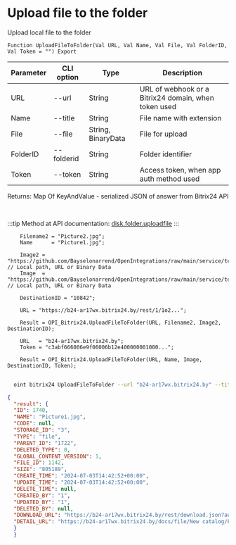 ﻿---
sidebar_position: 2
---

# Upload file to the folder
 Upload local file to the folder



`Function UploadFileToFolder(Val URL, Val Name, Val File, Val FolderID, Val Token = "") Export`

  | Parameter | CLI option | Type | Description |
  |-|-|-|-|
  | URL | --url | String | URL of webhook or a Bitrix24 domain, when token used |
  | Name | --title | String | File name with extension |
  | File | --file | String, BinaryData | File for upload |
  | FolderID | --folderid | String | Folder identifier |
  | Token | --token | String | Access token, when app auth method used |

  
  Returns:  Map Of KeyAndValue - serialized JSON of answer from Bitrix24 API

<br/>

:::tip
Method at API documentation: [disk.folder.uploadfile](https://dev.1c-bitrix.ru/rest_help/disk/folder/disk_folder_uploadfile.php)
:::
<br/>


```bsl title="Code example"
    Filename2 = "Picture2.jpg";
    Name      = "Picture1.jpg";

    Image2 = "https://github.com/Bayselonarrend/OpenIntegrations/raw/main/service/test_data/picture.jpg"; // Local path, URL or Binary Data
    Image  = "https://github.com/Bayselonarrend/OpenIntegrations/raw/main/service/test_data/picture2.jpg"; // Local path, URL or Binary Data

    DestinationID = "10842";

    URL = "https://b24-ar17wx.bitrix24.by/rest/1/1o2...";

    Result = OPI_Bitrix24.UploadFileToFolder(URL, Filename2, Image2, DestinationID);

    URL   = "b24-ar17wx.bitrix24.by";
    Token = "c3abf666006e9f06006b12e400000001000...";

    Result = OPI_Bitrix24.UploadFileToFolder(URL, Name, Image, DestinationID, Token);
```



```sh title="CLI command example"
    
  oint bitrix24 UploadFileToFolder --url "b24-ar17wx.bitrix24.by" --title "Picture1.jpg" --file %file% --folderid %folderid% --token "fe3fa966006e9f06006b12e400000001000..."

```

```json title="Result"
{
  "result": {
  "ID": 1740,
  "NAME": "Picture1.jpg",
  "CODE": null,
  "STORAGE_ID": "3",
  "TYPE": "file",
  "PARENT_ID": "1722",
  "DELETED_TYPE": 0,
  "GLOBAL_CONTENT_VERSION": 1,
  "FILE_ID": 1142,
  "SIZE": "805189",
  "CREATE_TIME": "2024-07-03T14:42:52+00:00",
  "UPDATE_TIME": "2024-07-03T14:42:52+00:00",
  "DELETE_TIME": null,
  "CREATED_BY": "1",
  "UPDATED_BY": "1",
  "DELETED_BY": null,
  "DOWNLOAD_URL": "https://b24-ar17wx.bitrix24.by/rest/download.json?auth=fe708566006e9f06006b12e4000000010000076fcba303ea853529aed2cefade1444b3&token=disk%7CaWQ9MTc0MCZfPTFqN3RzcGx4UndmRkk0cmlvVGVFQUEzQ05lOHZ0U1RR%7CImRvd25sb2FkfGRpc2t8YVdROU1UYzBNQ1pmUFRGcU4zUnpjR3g0VW5kbVJrazBjbWx2VkdWRlFVRXpRMDVsT0haMFUxUlJ8ZmU3MDg1NjYwMDZlOWYwNjAwNmIxMmU0MDAwMDAwMDEwMDAwMDc2ZmNiYTMwM2VhODUzNTI5YWVkMmNlZmFkZTE0NDRiMyI%3D.yWcwutXSoxydbwTQ7d1Aapgpo69Iyc2LhhtmuH442Uo%3D",
  "DETAIL_URL": "https://b24-ar17wx.bitrix24.by/docs/file/New catalog/Picture1.jpg"
  }
  }
```
